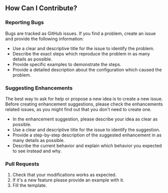 ## How Can I Contribute?

### Reporting Bugs

Bugs are tracked as GitHub issues. If you find a problem, create an issue and provide the following information:
* Use a clear and descriptive title for the issue to identify the problem.
* Describe the exact steps which reproduce the problem in as many details as possible.
* Provide specific examples to demonstrate the steps.
* Provide a detailed description about the configuration which caused the problem.

### Suggesting Enhancements

The best way to ask for help or propose a new idea is to create a new issue. Before creating enhancement suggestions,
please check the enhancements related issues, as you might find out that you don't need to create one.

* In the enhancement suggestion, please describe your idea as clear as possible.
* Use a clear and descriptive title for the issue to identify the suggestion.
* Provide a step-by-step description of the suggested enhancement in as many details as possible.
* Describe the current behavior and explain which behavior you expected to see instead and why.

### Pull Requests

1. Check that your modifications works as expected.
2. If it's a new feature please provide an example with it.
3. Fill the template.
